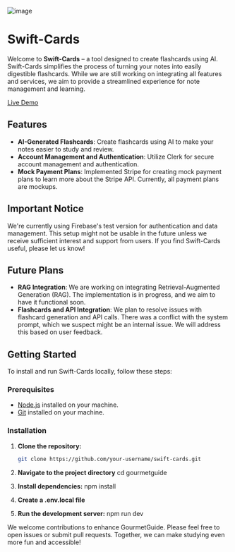 ![image](https://github.com/user-attachments/assets/11e9468c-3dff-46c1-8e02-f4a472c4f49b)

# Swift-Cards

Welcome to **Swift-Cards** – a tool designed to create flashcards using AI. Swift-Cards simplifies the process of turning your notes into easily digestible flashcards. While we are still working on integrating all features and services, we aim to provide a streamlined experience for note management and learning.

[Live Demo](https://swift-cards.vercel.app/)

## Features

- **AI-Generated Flashcards**: Create flashcards using AI to make your notes easier to study and review.
- **Account Management and Authentication**: Utilize Clerk for secure account management and authentication.
- **Mock Payment Plans**: Implemented Stripe for creating mock payment plans to learn more about the Stripe API. Currently, all payment plans are mockups.

## Important Notice

We're currently using Firebase's test version for authentication and data management. This setup might not be usable in the future unless we receive sufficient interest and support from users. If you find Swift-Cards useful, please let us know!

## Future Plans

- **RAG Integration**: We are working on integrating Retrieval-Augmented Generation (RAG). The implementation is in progress, and we aim to have it functional soon.
- **Flashcards and API Integration**: We plan to resolve issues with flashcard generation and API calls. There was a conflict with the system prompt, which we suspect might be an internal issue. We will address this based on user feedback.

## Getting Started

To install and run Swift-Cards locally, follow these steps:

### Prerequisites

- [Node.js](https://nodejs.org/) installed on your machine.
- [Git](https://git-scm.com/) installed on your machine.

### Installation

1. **Clone the repository:**

   ```bash
   git clone https://github.com/your-username/swift-cards.git

2. **Navigate to the project directory**
cd gourmetguide

3. **Install dependencies:**
npm install

4. **Create a .env.local file**

5. **Run the development server:**
npm run dev

We welcome contributions to enhance GourmetGuide. Please feel free to open issues or submit pull requests. Together, we can make studying even more fun and accessible!

